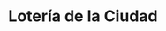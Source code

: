 ---
title: "Lotería de la Ciudad"
url: /ciudad-autonoma-de-buenos-aires/loteria-de-la-ciudad-avenida-rivadavia-3/
shop: lotería
---